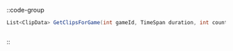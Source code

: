 ::code-group
  ```csharp [Method]
  List<ClipData> GetClipsForGame(int gameId, TimeSpan duration, int count);
  ```
  ```csharp [Example]

  ```
::